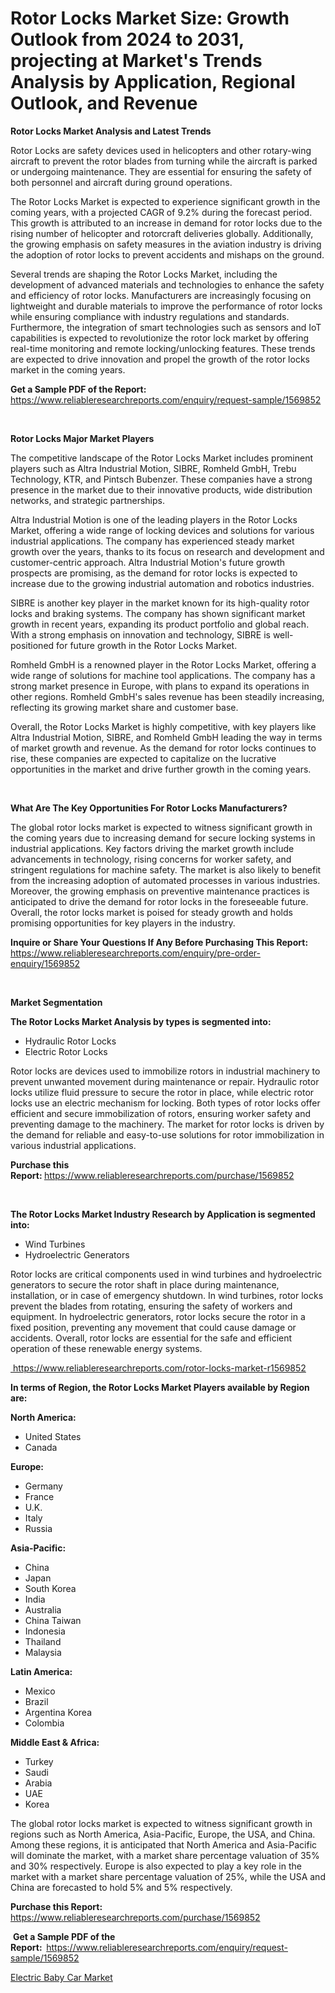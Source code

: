 <p><h1>Rotor Locks Market Size: Growth Outlook from 2024 to 2031, projecting at Market's Trends Analysis by Application, Regional Outlook, and Revenue</h1></p><p><strong>Rotor Locks Market Analysis and Latest Trends</strong></p>
<p><p>Rotor Locks are safety devices used in helicopters and other rotary-wing aircraft to prevent the rotor blades from turning while the aircraft is parked or undergoing maintenance. They are essential for ensuring the safety of both personnel and aircraft during ground operations.</p><p>The Rotor Locks Market is expected to experience significant growth in the coming years, with a projected CAGR of 9.2% during the forecast period. This growth is attributed to an increase in demand for rotor locks due to the rising number of helicopter and rotorcraft deliveries globally. Additionally, the growing emphasis on safety measures in the aviation industry is driving the adoption of rotor locks to prevent accidents and mishaps on the ground.</p><p>Several trends are shaping the Rotor Locks Market, including the development of advanced materials and technologies to enhance the safety and efficiency of rotor locks. Manufacturers are increasingly focusing on lightweight and durable materials to improve the performance of rotor locks while ensuring compliance with industry regulations and standards. Furthermore, the integration of smart technologies such as sensors and IoT capabilities is expected to revolutionize the rotor lock market by offering real-time monitoring and remote locking/unlocking features. These trends are expected to drive innovation and propel the growth of the rotor locks market in the coming years.</p></p>
<p><strong>Get a Sample PDF of the Report:&nbsp;</strong> <a href="https://www.reliableresearchreports.com/enquiry/request-sample/1569852">https://www.reliableresearchreports.com/enquiry/request-sample/1569852</a></p>
<p>&nbsp;</p>
<p><strong>Rotor Locks Major Market Players</strong></p>
<p><p>The competitive landscape of the Rotor Locks Market includes prominent players such as Altra Industrial Motion, SIBRE, Romheld GmbH, Trebu Technology, KTR, and Pintsch Bubenzer. These companies have a strong presence in the market due to their innovative products, wide distribution networks, and strategic partnerships.</p><p>Altra Industrial Motion is one of the leading players in the Rotor Locks Market, offering a wide range of locking devices and solutions for various industrial applications. The company has experienced steady market growth over the years, thanks to its focus on research and development and customer-centric approach. Altra Industrial Motion's future growth prospects are promising, as the demand for rotor locks is expected to increase due to the growing industrial automation and robotics industries.</p><p>SIBRE is another key player in the market known for its high-quality rotor locks and braking systems. The company has shown significant market growth in recent years, expanding its product portfolio and global reach. With a strong emphasis on innovation and technology, SIBRE is well-positioned for future growth in the Rotor Locks Market.</p><p>Romheld GmbH is a renowned player in the Rotor Locks Market, offering a wide range of solutions for machine tool applications. The company has a strong market presence in Europe, with plans to expand its operations in other regions. Romheld GmbH's sales revenue has been steadily increasing, reflecting its growing market share and customer base.</p><p>Overall, the Rotor Locks Market is highly competitive, with key players like Altra Industrial Motion, SIBRE, and Romheld GmbH leading the way in terms of market growth and revenue. As the demand for rotor locks continues to rise, these companies are expected to capitalize on the lucrative opportunities in the market and drive further growth in the coming years.</p></p>
<p>&nbsp;</p>
<p><strong>What Are The Key Opportunities For Rotor Locks Manufacturers?</strong></p>
<p><p>The global rotor locks market is expected to witness significant growth in the coming years due to increasing demand for secure locking systems in industrial applications. Key factors driving the market growth include advancements in technology, rising concerns for worker safety, and stringent regulations for machine safety. The market is also likely to benefit from the increasing adoption of automated processes in various industries. Moreover, the growing emphasis on preventive maintenance practices is anticipated to drive the demand for rotor locks in the foreseeable future. Overall, the rotor locks market is poised for steady growth and holds promising opportunities for key players in the industry.</p></p>
<p><strong>Inquire or Share Your Questions If Any Before Purchasing This Report:</strong> <a href="https://www.reliableresearchreports.com/enquiry/pre-order-enquiry/1569852">https://www.reliableresearchreports.com/enquiry/pre-order-enquiry/1569852</a></p>
<p>&nbsp;</p>
<p><strong>Market Segmentation</strong></p>
<p><strong>The Rotor Locks Market Analysis by types is segmented into:</strong></p>
<p><ul><li>Hydraulic Rotor Locks</li><li>Electric Rotor Locks</li></ul></p>
<p><p>Rotor locks are devices used to immobilize rotors in industrial machinery to prevent unwanted movement during maintenance or repair. Hydraulic rotor locks utilize fluid pressure to secure the rotor in place, while electric rotor locks use an electric mechanism for locking. Both types of rotor locks offer efficient and secure immobilization of rotors, ensuring worker safety and preventing damage to the machinery. The market for rotor locks is driven by the demand for reliable and easy-to-use solutions for rotor immobilization in various industrial applications.</p></p>
<p><strong>Purchase this Report:&nbsp;</strong><a href="https://www.reliableresearchreports.com/purchase/1569852">https://www.reliableresearchreports.com/purchase/1569852</a></p>
<p>&nbsp;</p>
<p><strong>The Rotor Locks Market Industry Research by Application is segmented into:</strong></p>
<p><ul><li>Wind Turbines</li><li>Hydroelectric Generators</li></ul></p>
<p><p>Rotor locks are critical components used in wind turbines and hydroelectric generators to secure the rotor shaft in place during maintenance, installation, or in case of emergency shutdown. In wind turbines, rotor locks prevent the blades from rotating, ensuring the safety of workers and equipment. In hydroelectric generators, rotor locks secure the rotor in a fixed position, preventing any movement that could cause damage or accidents. Overall, rotor locks are essential for the safe and efficient operation of these renewable energy systems.</p></p>
<p><a href="https://www.reliableresearchreports.com/rotor-locks-market-r1569852">&nbsp;https://www.reliableresearchreports.com/rotor-locks-market-r1569852</a></p>
<p><strong>In terms of Region, the Rotor Locks Market Players available by Region are:</strong></p>
<p>
    <p> <strong> North America: </strong>
        <ul>
            <li>United States</li>
            <li>Canada</li>
        </ul>
        </p> 
    <p> <strong> Europe: </strong>
        <ul>
            <li>Germany</li>
            <li>France</li>
            <li>U.K.</li>
            <li>Italy</li>
            <li>Russia</li>
        </ul>
        </p> 
    <p> <strong> Asia-Pacific: </strong>
        <ul>
            <li>China</li>
            <li>Japan</li>
            <li>South Korea</li>
            <li>India</li>
            <li>Australia</li>
            <li>China Taiwan</li>
            <li>Indonesia</li>
            <li>Thailand</li>
            <li>Malaysia</li>
        </ul>
        </p> 
    <p> <strong> Latin America: </strong>
        <ul>
            <li>Mexico</li>
            <li>Brazil</li>
            <li>Argentina Korea</li>
            <li>Colombia</li>
        </ul>
        </p> 
    <p> <strong> Middle East & Africa: </strong>
        <ul>
            <li>Turkey</li>
            <li>Saudi</li>
            <li>Arabia</li>
            <li>UAE</li>
            <li>Korea</li>
        </ul>
    </p>
    </p>
<p><p>The global rotor locks market is expected to witness significant growth in regions such as North America, Asia-Pacific, Europe, the USA, and China. Among these regions, it is anticipated that North America and Asia-Pacific will dominate the market, with a market share percentage valuation of 35% and 30% respectively. Europe is also expected to play a key role in the market with a market share percentage valuation of 25%, while the USA and China are forecasted to hold 5% and 5% respectively.</p></p>
<p><strong>Purchase this Report: </strong><a href="https://www.reliableresearchreports.com/purchase/1569852">https://www.reliableresearchreports.com/purchase/1569852</a></p>
<p>&nbsp;<strong>Get a Sample PDF of the Report:&nbsp;&nbsp;</strong><a href="https://www.reliableresearchreports.com/enquiry/request-sample/1569852">https://www.reliableresearchreports.com/enquiry/request-sample/1569852</a></p>
<p><strong></strong></p>
<p><p><a href="https://medium.com/@go-emi/electric-baby-car-market-report-by-product-type-two-wheel-drive-four-wheel-drive-end-use-3219ddb97330">Electric Baby Car Market</a></p></p>